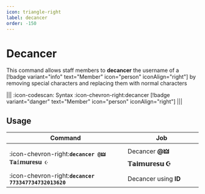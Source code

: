 ```yaml
---
icon: triangle-right
label: decancer
order: -150
---
```


# Decancer

This command allows staff members to **decancer** the username of a [!badge variant="info" text="Member" icon="person" iconAlign="right"] by removing special characters and replacing them with normal characters

||| :icon-codescan: Syntax
:icon-chevron-right:decancer [!badge variant="danger" text="Member" icon="person" iconAlign="right"]
|||

## Usage

| Command                                               | Job                         |
| ----------------------------------------------------- | --------------------------- |
| :icon-chevron-right:**`decancer @🜲 𝕋𝕒𝕚𝕞𝕦𝕣𝕖𝕤𝕦 ☪`**     | Decancer **@🜲 𝕋𝕒𝕚𝕞𝕦𝕣𝕖𝕤𝕦 ☪** |
| :icon-chevron-right:**`decancer 773347734732013620`** | Decancer using **ID**       |
